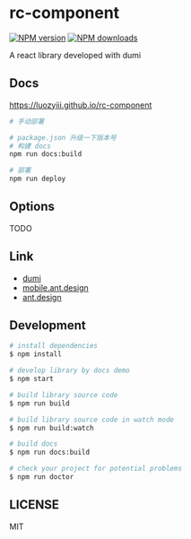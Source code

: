 # rc-component

[![NPM version](https://img.shields.io/npm/v/rc-component.svg?style=flat)](https://npmjs.org/package/rc-component)
[![NPM downloads](http://img.shields.io/npm/dm/rc-component.svg?style=flat)](https://npmjs.org/package/rc-component)

A react library developed with dumi

## Docs

https://luozyiii.github.io/rc-component

```bash
# 手动部署

# package.json 升级一下版本号
# 构建 docs
npm run docs:build

# 部署
npm run deploy
```

## Options

TODO

## Link

- [dumi](https://d.umijs.org/guide)
- [mobile.ant.design](https://mobile.ant.design/)
- [ant.design](https://ant.design/)

## Development

```bash
# install dependencies
$ npm install

# develop library by docs demo
$ npm start

# build library source code
$ npm run build

# build library source code in watch mode
$ npm run build:watch

# build docs
$ npm run docs:build

# check your project for potential problems
$ npm run doctor
```

## LICENSE

MIT
